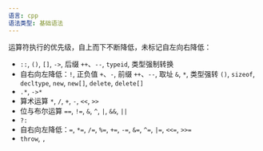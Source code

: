 ```yaml
---
语言: cpp
语法类型: 基础语法
---
```

运算符执行的优先级，自上而下不断降低，未标记自左向右降低：
* `::`, `()`, `[]`, `->`, 后缀 `++`、`--`, `typeid`, 类型强制转换
* 自右向左降低：`!`, 正负值 `+`、`-`, 前缀 `++`、`--`, 取址 `&`, `*`, 类型强转 `()`, `sizeof`, `decltype`, `new`, `new[]`, `delete`, `delete[]`
* `.*`, `->*`
* 算术运算 `*`, `/`, `+`, `-`, `<<`, `>>`
* 位与布尔运算 `==`, `!=`, `&`, `^`, `|`, `&&`, `||`
* `?:`
* 自右向左降低：`=`, `*=`, `/=`, `%=`, `+=`, `-=`, `&=`, `^=`, `|=`, `<<=`, `>>=`
* `throw`, `,`

